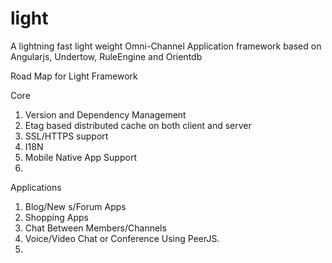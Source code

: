 light
=====

A lightning fast light weight Omni-Channel Application framework based on Angularjs, Undertow, RuleEngine and Orientdb


Road Map for Light Framework

Core
1. Version and Dependency Management
2. Etag based distributed cache on both client and server
3. SSL/HTTPS support
4. I18N
5. Mobile Native App Support
6.


Applications

1. Blog/New s/Forum Apps
2. Shopping Apps
3. Chat Between Members/Channels
4. Voice/Video Chat or Conference Using PeerJS.
5.


